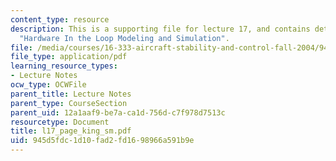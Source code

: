 ```yaml
---
content_type: resource
description: This is a supporting file for lecture 17, and contains details of topic
  "Hardware In the Loop Modeling and Simulation".
file: /media/courses/16-333-aircraft-stability-and-control-fall-2004/945d5fdc1d10fad2fd1698966a591b9e_l17_page_king_sm.pdf
file_type: application/pdf
learning_resource_types:
- Lecture Notes
ocw_type: OCWFile
parent_title: Lecture Notes
parent_type: CourseSection
parent_uid: 12a1aaf9-be7a-ca1d-756d-c7f978d7513c
resourcetype: Document
title: l17_page_king_sm.pdf
uid: 945d5fdc-1d10-fad2-fd16-98966a591b9e
---
```

